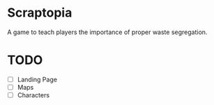 # Scraptopia

A game to teach players the importance of proper waste segregation. 

# TODO

- [ ] Landing Page
- [ ] Maps
- [ ] Characters
